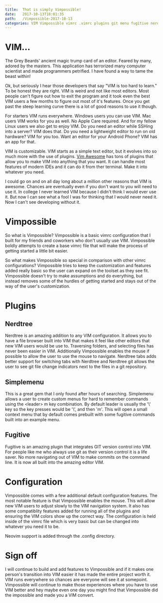 ```yaml
---
title:  That is simply Vimpossible!
date:   2017-10-13T18:01:35
path:   /Vimpossible-2017-10-13
categories: VIM Vimpossible vimrc .vimrc plugins git menu fugitive nerdtree highlight syntax
---
```

# VIM...
The Grey Beards' ancient magic trump card of an editor.  Feared by many, adored by the masters.  This application has terrorized many computer scientist and made programmers petrified.  I have found a way to tame the beast within!

Ok, but seriously I hear those developers that say "VIM is too hard to learn."  To be honest they are right.  VIM is weird and not like most editors.  Most people can't figure out how to exit the program and it took even the best VIM users a few months to figure out most of it's features.  Once you get past the steep learning curve there is a lot of good reasons to use it though.

For starters VIM runs everywhere.  Windows users you can use VIM.  Mac users VIM works for you as well. No Apple Care required.  And for my fellow Linux users we also get to enjoy VIM.  Do you need an editor while SSHing into a server?  VIM does that.  Do you need a lightweight editor to run on old hardware?  VIM for you too.  Want an editor for your Android Phone?  VIM has an app for that.

VIM is customizable.  VIM starts as a simple text editor, but it evolves into so much more with the use of plugins.  [Vim Awesome](https://vimawesome.com/) has tons of plugins that allow you to make VIM into anything that you want.  It can handle most features of modern IDEs and it can do it from ther terminal.  Make it into whatever you need.

I could go on and on all day long about a million other reasons that VIM is awesome.  Chances are eventually even if you don't want to you will need to use it.  In college I never learned VIM because I didn't think I would ever use it.  But now I can see what a fool I was for thinking that I would never need it.  Now I can't see developing without it.

# Vimpossible
So what is Vimpossible?  Vimpossible is a basic vimrc configuration that I built for my friends and coworkers who don't usually use VIM.  Vimpossible boldly attempts to create a base vimrc file that will make the process of getting started a little bit easier.

So what makes Vimpossible so special in comparison with other vimrc configurations?  Vimpossible tries to keep the customization and features added really basic so the user can expand on the toolset as they see fit.  Vimpossible doesn't try to make assumptions and do everything, but instead removes some of the hurdles of getting started and stays out of the way of the user's customization.

# Plugins

## Nerdtree
Nerdtree is an amazing addition to any VIM configuration.  It allows you to have a file browser built into VIM that makes it feel like other editors that new VIM users would be use to.  Traversing folders, and selecting files has never been easier in VIM.  Additionally Vimpossible enables the mouse if possible to allow the user to use the mouse to navigate.  Nerdtree tabs adds better support for switching tabs with Nerdtree and Nerdtree git allows the user to see git file change indicators next to the files in a git repository.

## Simplemenu
This is a great gem that I only found after hours of searching.  Simplemenu allows a user to create custom menus for hard to remember commands using the \<leader\> m key combination.  By default leader is usually the '\\' key so the key presses would be '\\', and then 'm'.  This will open a small context menu that by default comes prebuilt with some fugitive commands built into an example menu.

## Fugitive
Fugitive is an amazing plugin that integrates GIT version control into VIM.  For people like me who always use git as their version control it is a life saver.  No more navigating out of VIM to make commits on the command line.  It is now all built into the amazing editor VIM.

# Configuration
Vimpossible comes with a few additional default configuration features.  The most notable feature is that Vimpossible enables the mouse.  This will allow new VIM users to adjust slowly to the VIM navigation system.  It also has some compatiblity features added for running all of the plugins and ensuring the VIM colors show up the correct way.  The configuration is held inside of the vimrc file which is very basic but can be changed into whatever you need it to be.

Neovim support is added through the .config directory.

# Sign off
I will continue to build and add features to Vimpossible and if it makes one person's transition into VIM easier it has made the entire project worth it.  VIM runs everywhere so chances are everyone will see it at somepoint.  Vimpossible will continue to make those experiences where you have to use VIM better and hey maybe even one day you might find that Vimpossible did the impossible and made you a VIM convert.
